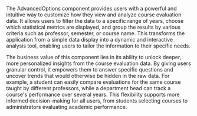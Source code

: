 The AdvancedOptions component provides users with a powerful and intuitive way to customize how they view and analyze course evaluation data. It allows users to filter the data to a specific range of years, choose which statistical metrics are displayed, and group the results by various criteria such as professor, semester, or course name. This transforms the application from a simple data display into a dynamic and interactive analysis tool, enabling users to tailor the information to their specific needs.

The business value of this component lies in its ability to unlock deeper, more personalized insights from the course evaluation data. By giving users granular control, it empowers them to answer specific questions and uncover trends that would otherwise be hidden in the raw data. For example, a student can easily compare evaluations for the same course taught by different professors, while a department head can track a course's performance over several years. This flexibility supports more informed decision-making for all users, from students selecting courses to administrators evaluating academic performance.